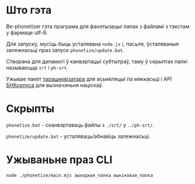 # Што гэта

Be-phonetizer гэта праграма для фанэтызацыі папак з файламі з тэкстам у фармаце utf-8.

Для запуску, мусіць быць усталявана `node.js` і,
пасьля, ўсталяваныя залежнасьці праз запуск `phonetize/update.bat`.

Створана для дапамогі ў канвэртацыі субтытраў,
таму ў скрыптах папкі называюцца `srt` і `ph-srt`.

Ужывае
пакет [тарашкевізатара](https://github.com/GooseOb/taraskevizer) для асыміляцыі па мяккасьці
і API [БНКорпуса](https://bnkorpus.info/fanetyka.html) для вызначэньня націскаў.

# Скрыпты

`phonetize.bat` - сканвэртаваць файлы з `./srt/` у .`./ph-srt/`.

`phonetize/update.bat` - усталяваць/абнавіць залежнасьці.

# Ужываньне праз CLI

```bash
node ./phonetize/main.mjs зыходная_папка выніковая_папка
```
